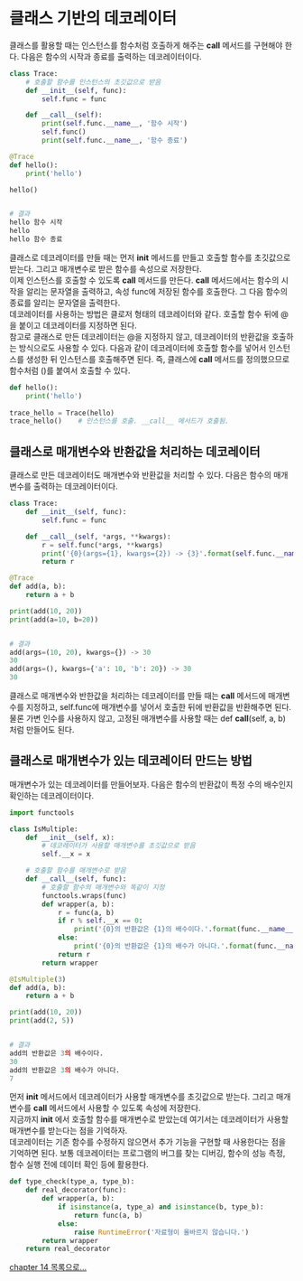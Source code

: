 # 클래스 기반의 데코레이터

클래스를 활용할 때는 인스턴스를 함수처럼 호출하게 해주는 __call__ 메서드를 구현해야 한다. 다음은 함수의 시작과 종료를 출력하는 
데코레이터이다.

```python
class Trace:
    # 호출할 함수를 인스턴스의 초깃값으로 받음
    def __init__(self, func):
        self.func = func

    def __call__(self):
        print(self.func.__name__, '함수 시작')
        self.func()
        print(self.func.__name__, '함수 종료')

@Trace
def hello():
    print('hello')

hello()


# 결과
hello 함수 시작
hello
hello 함수 종료
```

클래스로 데코레이터를 만들 때는 먼저 __init__ 메서드를 만들고 호출할 함수를 초깃값으로 받는다. 그리고 매개변수로 받은 함수를 속성으로 
저장한다.   
이제 인스턴스를 호출할 수 있도록 __call__ 메서드를 만든다. __call__ 메서드에서는 함수의 시작을 알리는 문자열을 출력하고, 속성 func에 
저장된 함수를 호출한다. 그 다음 함수의 종료를 알리는 문자열을 출력한다.   
데코레이터를 사용하는 방법은 클로저 형태의 데코레이터와 같다. 호출할 함수 뒤에 @을 붙이고 데코레이터를 지정하면 된다.   
참고로 클래스로 만든 데코레이터는 @을 지정하지 않고, 데코레이터의 반환값을 호출하는 방식으로도 사용할 수 있다. 다음과 같이 데코레이터에 
호출할 함수를 넣어서 인스턴스를 생성한 뒤 인스턴스를 호출해주면 된다. 즉, 클래스에 __call__ 메서드를 정의했으므로 함수처럼 ()를 붙여서 
호출할 수 있다.

```python
def hello():
    print('hello')
    
trace_hello = Trace(hello)
trace_hello()    # 인스턴스를 호출. __call__ 메서드가 호출됨.
```

## 클래스로 매개변수와 반환값을 처리하는 데코레이터

클래스로 만든 데코레이터도 매개변수와 반환값을 처리할 수 있다. 다음은 함수의 매개변수를 출력하는 데코레이터이다.

```python
class Trace:
    def __init__(self, func):
        self.func = func

    def __call__(self, *args, **kwargs):
        r = self.func(*args, **kwargs)
        print('{0}(args={1}, kwargs={2}) -> {3}'.format(self.func.__name__, args, kwargs, r))
        return r

@Trace
def add(a, b):
    return a + b

print(add(10, 20))
print(add(a=10, b=20))


# 결과
add(args=(10, 20), kwargs={}) -> 30
30
add(args=(), kwargs={'a': 10, 'b': 20}) -> 30
30
```

클래스로 매개변수와 반한값을 처리하는 데코레이터를 만들 때는 __call__ 메서드에 매개변수를 지정하고, self.func에 매개변수를 넣어서 
호출한 뒤에 반환값을 반환해주면 된다.    
물론 가변 인수를 사용하지 않고, 고정된 매개변수를 사용할 때는 def __call__(self, a, b) 
처럼 만들어도 된다.

## 클래스로 매개변수가 있는 데코레이터 만드는 방법

매개변수가 있는 데코레이터를 만들어보자. 다음은 함수의 반환값이 특정 수의 배수인지 확인하는 데코레이터이다.

```python
import functools

class IsMultiple:
    def __init__(self, x):
        # 데코레이터가 사용할 매개변수를 초깃값으로 받음
        self.__x = x

    # 호출할 함수를 매개변수로 받음
    def __call__(self, func):
        # 호출할 함수의 매개변수와 똑같이 지정
        functools.wraps(func)
        def wrapper(a, b):
            r = func(a, b)
            if r % self.__x == 0:
                print('{0}의 반환값은 {1}의 배수이다.'.format(func.__name__, self.__x))
            else:
                print('{0}의 반환값은 {1}의 배수가 아니다.'.format(func.__name__, self.__x))
            return r
        return wrapper

@IsMultiple(3)
def add(a, b):
    return a + b

print(add(10, 20))
print(add(2, 5))


# 결과
add의 반환값은 3의 배수이다.
30
add의 반환값은 3의 배수가 아니다.
7
```

먼저 __init__ 메서드에서 데코레이터가 사용할 매개변수를 초깃값으로 받는다. 그리고 매개변수를 __call__ 메서드에서 사용할 수 있도록 
속성에 저장한다.    
지금까지 __init__ 에서 호출할 함수를 매개변수로 받았는데 여기서는 데코레이터가 사용할 매개변수를 받는다는 점을 기억하자.   
데코레이터는 기존 함수를 수정하지 않으면서 추가 기능을 구현할 때 사용한다는 점을 기억하면 된다. 보통 데코레이터는 프로그램의 버그를 
찾는 디버깅, 함수의 성능 측정, 함수 실행 전에 데이터 확인 등에 활용한다.

```python
def type_check(type_a, type_b):
    def real_decorator(func):
        def wrapper(a, b):
            if isinstance(a, type_a) and isinstance(b, type_b):
                return func(a, b)
            else:
                raise RuntimeError('자료형이 올바르지 않습니다.')
        return wrapper
    return real_decorator
```

[chapter 14 목록으로...](../index.md)